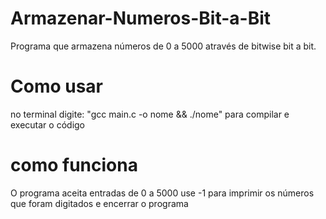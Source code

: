 # Armazenar-Numeros-Bit-a-Bit
Programa que armazena números de 0 a 5000 através de bitwise bit a bit.

# Como usar
no terminal digite:  "gcc main.c -o nome && ./nome"  para compilar e executar o código

# como funciona
O programa aceita entradas de 0 a 5000
use -1 para imprimir os números que foram digitados e encerrar o programa
